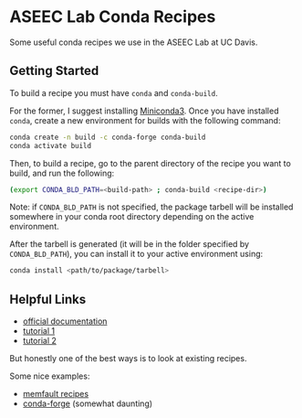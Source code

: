 # ASEEC Lab Conda Recipes

Some useful conda recipes we use in the ASEEC Lab at UC Davis.

## Getting Started

To build a recipe you must have `conda` and `conda-build`.

For the former, I suggest installing [Miniconda3](https://docs.conda.io/en/latest/miniconda.html). 
Once you have installed `conda`, create a new environment for builds with the following command:
```bash
conda create -n build -c conda-forge conda-build
conda activate build
```

Then, to build a recipe, go to the parent directory of the recipe you want to build, and run the following:

```bash
(export CONDA_BLD_PATH=<build-path> ; conda-build <recipe-dir>)
```
Note: if `CONDA_BLD_PATH` is not specified, the package tarbell will be installed somewhere in your conda root directory depending on the active environment.

After the tarbell is generated (it will be in the folder specified by `CONDA_BLD_PATH`), you can install it to your active environment using:
```bash
conda install <path/to/package/tarbell>
```

## Helpful Links

- [official documentation](https://docs.conda.io/projects/conda-build/en/latest/user-guide/tutorials/build-pkgs.html)
- [tutorial 1](https://python-packaging-tutorial.readthedocs.io/en/latest/conda.html)
- [tutorial 2](https://www.underworldcode.org/articles/build-conda-packages/)

But honestly one of the best ways is to look at existing recipes.

Some nice examples:
- [memfault recipes](https://github.com/memfault/conda-recipes)
- [conda-forge](https://github.com/conda-forge) (somewhat daunting)